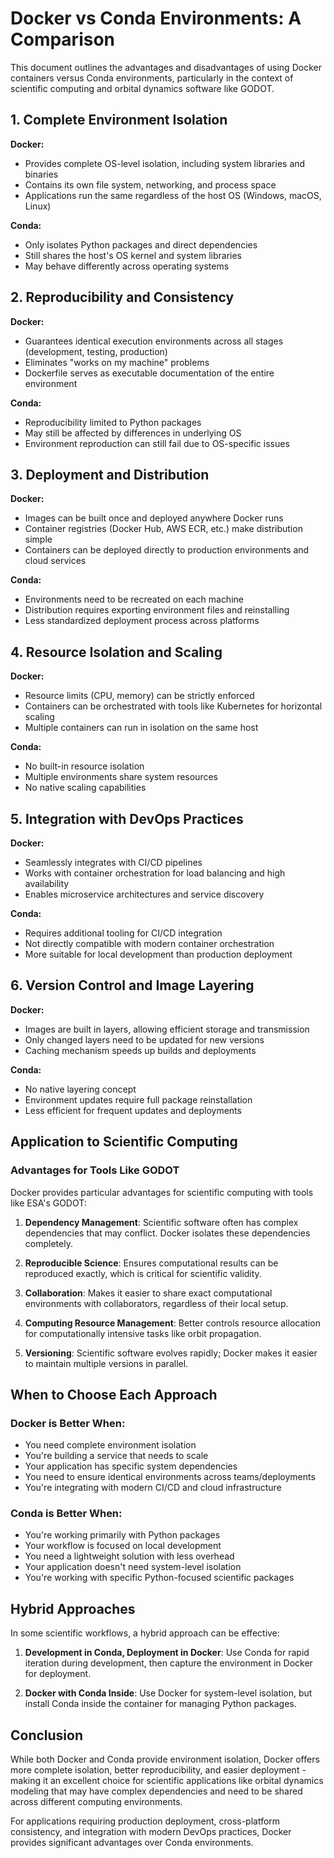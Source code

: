 # Docker vs Conda Environments: A Comparison

This document outlines the advantages and disadvantages of using Docker containers versus Conda environments, particularly in the context of scientific computing and orbital dynamics software like GODOT.

## 1. Complete Environment Isolation

**Docker:**
- Provides complete OS-level isolation, including system libraries and binaries
- Contains its own file system, networking, and process space
- Applications run the same regardless of the host OS (Windows, macOS, Linux)

**Conda:**
- Only isolates Python packages and direct dependencies
- Still shares the host's OS kernel and system libraries
- May behave differently across operating systems

## 2. Reproducibility and Consistency

**Docker:**
- Guarantees identical execution environments across all stages (development, testing, production)
- Eliminates "works on my machine" problems
- Dockerfile serves as executable documentation of the entire environment

**Conda:**
- Reproducibility limited to Python packages
- May still be affected by differences in underlying OS
- Environment reproduction can still fail due to OS-specific issues

## 3. Deployment and Distribution

**Docker:**
- Images can be built once and deployed anywhere Docker runs
- Container registries (Docker Hub, AWS ECR, etc.) make distribution simple
- Containers can be deployed directly to production environments and cloud services

**Conda:**
- Environments need to be recreated on each machine
- Distribution requires exporting environment files and reinstalling
- Less standardized deployment process across platforms

## 4. Resource Isolation and Scaling

**Docker:**
- Resource limits (CPU, memory) can be strictly enforced
- Containers can be orchestrated with tools like Kubernetes for horizontal scaling
- Multiple containers can run in isolation on the same host

**Conda:**
- No built-in resource isolation
- Multiple environments share system resources
- No native scaling capabilities

## 5. Integration with DevOps Practices

**Docker:**
- Seamlessly integrates with CI/CD pipelines
- Works with container orchestration for load balancing and high availability
- Enables microservice architectures and service discovery

**Conda:**
- Requires additional tooling for CI/CD integration
- Not directly compatible with modern container orchestration
- More suitable for local development than production deployment

## 6. Version Control and Image Layering

**Docker:**
- Images are built in layers, allowing efficient storage and transmission
- Only changed layers need to be updated for new versions
- Caching mechanism speeds up builds and deployments

**Conda:**
- No native layering concept
- Environment updates require full package reinstallation
- Less efficient for frequent updates and deployments

## Application to Scientific Computing

### Advantages for Tools Like GODOT

Docker provides particular advantages for scientific computing with tools like ESA's GODOT:

1. **Dependency Management**: Scientific software often has complex dependencies that may conflict. Docker isolates these dependencies completely.

2. **Reproducible Science**: Ensures computational results can be reproduced exactly, which is critical for scientific validity.

3. **Collaboration**: Makes it easier to share exact computational environments with collaborators, regardless of their local setup.

4. **Computing Resource Management**: Better controls resource allocation for computationally intensive tasks like orbit propagation.

5. **Versioning**: Scientific software evolves rapidly; Docker makes it easier to maintain multiple versions in parallel.

## When to Choose Each Approach

### Docker is Better When:

- You need complete environment isolation
- You're building a service that needs to scale
- Your application has specific system dependencies
- You need to ensure identical environments across teams/deployments
- You're integrating with modern CI/CD and cloud infrastructure

### Conda is Better When:

- You're working primarily with Python packages
- Your workflow is focused on local development
- You need a lightweight solution with less overhead
- Your application doesn't need system-level isolation
- You're working with specific Python-focused scientific packages

## Hybrid Approaches

In some scientific workflows, a hybrid approach can be effective:

1. **Development in Conda, Deployment in Docker**: Use Conda for rapid iteration during development, then capture the environment in Docker for deployment.

2. **Docker with Conda Inside**: Use Docker for system-level isolation, but install Conda inside the container for managing Python packages.

## Conclusion

While both Docker and Conda provide environment isolation, Docker offers more complete isolation, better reproducibility, and easier deployment - making it an excellent choice for scientific applications like orbital dynamics modeling that may have complex dependencies and need to be shared across different computing environments.

For applications requiring production deployment, cross-platform consistency, and integration with modern DevOps practices, Docker provides significant advantages over Conda environments. 